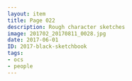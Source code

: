 ```yaml
---
layout: item
title: Page 022
description: Rough character sketches
image: 201702_20170811_0028.jpg
date: 2017-06-01
ID: 2017-black-sketchbook
tags: 
- ocs 
- people
---
```

